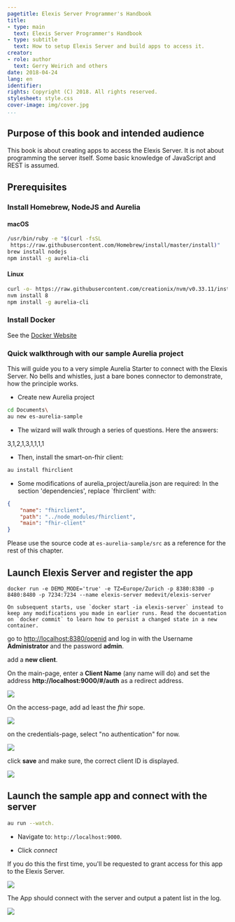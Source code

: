```yaml
---
pagetitle: Elexis Server Programmer's Handbook
title:
- type: main
  text: Elexis Server Programmer's Handbook
- type: subtitle
  text: How to setup Elexis Server and build apps to access it.
creator:
- role: author
  text: Gerry Weirich and others
date: 2018-04-24
lang: en
identifier:
rights: Copyright (C) 2018. All rights reserved. 
stylesheet: style.css
cover-image: img/cover.jpg 
...
```



## Purpose of this book  and intended audience

This book is about creating apps to access the Elexis Server. It is not about programming the server itself. Some basic knowledge of JavaScript and REST is assumed.

## Prerequisites 

### Install Homebrew, NodeJS and Aurelia

#### macOS

```bash
/usr/bin/ruby -e "$(curl -fsSL 
 https://raw.githubusercontent.com/Homebrew/install/master/install)"
brew install nodejs
npm install -g aurelia-cli
```

#### Linux

```bash
curl -o- https://raw.githubusercontent.com/creationix/nvm/v0.33.11/install.sh | bash
nvm install 8
npm install -g aurelia-cli
```

### Install Docker

See the [Docker Website](http://docker.io)

### Quick walkthrough with our sample Aurelia project

This will guide you to a very simple Aurelia Starter to connect with the Elexis Server. No bells and whistles, just a bare bones connector to demonstrate, how the principle works.


* Create new Aurelia project

```bash
cd Documents\
au new es-aurelia-sample
```

* The wizard will walk through a series of questions. Here the answers:

3,1,2,1,3,1,1,1,1

* Then, install the smart-on-fhir client:

```bash
au install fhirclient
```

* Some modifications of aurelia_project/aurelia.json are required: In the section 'dependencies', replace `fhirclient' with:

```json
{
    "name": "fhirclient",
    "path": "../node_modules/fhirclient",
    "main": "fhir-client"
}
```

Please use the source code at `es-aurelia-sample/src` as a reference for the rest of this chapter.

## Launch Elexis Server and register the app

`docker run -e DEMO_MODE='true' -e TZ=Europe/Zurich -p 8380:8380 -p 8480:8480 -p 7234:7234 --name elexis-server medevit/elexis-server`

```{.einschub}
On subsequent starts, use `docker start -ia elexis-server` instead to keep any modifications you made in earlier runs. Read the docuentation on `docker commit` to learn how to persist a changed state in a new container.
```

go to [http://localhost:8380/openid](http://localhost:8380/openid) and log in with the Username **Administrator** and the password **admin**.

add a **new client**. 

On the main-page, enter a **Client Name** (any name will do) and set the address **http://localhost:9000/#/auth** as a redirect address. 

![](img/register_1.jpg)

On the access-page, add ad least the *fhir* sope.

![](img/register_2.jpg)

on the credentials-page, select "no authentication" for now.

![](img/register_3.jpg)

click **save** and make sure, the correct client ID is displayed.

![](img/register_4.jpg)


## Launch the sample app and connect with the server

```bash
au run --watch.
```

* Navigate to: `http://localhost:9000`.

* Click *connect*

If you do this the first time, you'll be requested to grant access for this app to the Elexis Server.

![](img/grant_1.jpg)

The App should connect with the server and output a patent list in the log.

![](img/grant_2.jpg)


